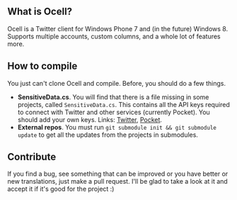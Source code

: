 ## What is Ocell?

Ocell is a Twitter client for Windows Phone 7 and (in the future) Windows 8. Supports multiple accounts, custom columns, and a whole lot of features more.

## How to compile

You just can't clone Ocell and compile. Before, you should do a few things.

* **SensitiveData.cs**. You will find that there is a file missing in some projects, called `SensitiveData.cs`. This contains all the API keys required to connect with Twitter and other services (currently Pocket). You should add your own keys. Links: [Twitter](https://dev.twitter.com/apps/new), [Pocket](http://getpocket.com/api/signup/).
* **External repos**. You must run ``git submodule init && git submodule update`` to get all the updates from the projects in submodules.

## Contribute

If you find a bug, see something that can be improved or you have better or new translations, just make a pull request. I'll be glad to take a look at it and accept it if it's good for the project :)